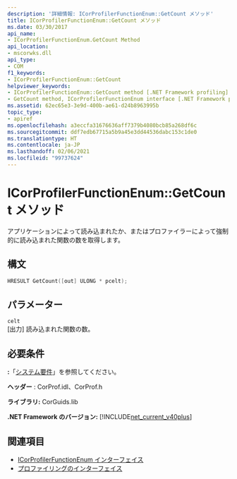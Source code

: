 ```yaml
---
description: '詳細情報: ICorProfilerFunctionEnum::GetCount メソッド'
title: ICorProfilerFunctionEnum::GetCount メソッド
ms.date: 03/30/2017
api_name:
- ICorProfilerFunctionEnum.GetCount Method
api_location:
- mscorwks.dll
api_type:
- COM
f1_keywords:
- ICorProfilerFunctionEnum::GetCount
helpviewer_keywords:
- ICorProfilerFunctionEnum::GetCount method [.NET Framework profiling]
- GetCount method, ICorProfilerFunctionEnum interface [.NET Framework profiling]
ms.assetid: 62ec65e3-3e9d-400b-ae61-d24b8963995b
topic_type:
- apiref
ms.openlocfilehash: a3eccfa31676636aff7379b4080bcb85a268df6c
ms.sourcegitcommit: ddf7edb67715a5b9a45e3dd44536dabc153c1de0
ms.translationtype: HT
ms.contentlocale: ja-JP
ms.lasthandoff: 02/06/2021
ms.locfileid: "99737624"
---
```

# <a name="icorprofilerfunctionenumgetcount-method"></a>ICorProfilerFunctionEnum::GetCount メソッド

アプリケーションによって読み込まれたか、またはプロファイラーによって強制的に読み込まれた関数の数を取得します。  
  
## <a name="syntax"></a>構文  
  
```cpp  
HRESULT GetCount([out] ULONG * pcelt);  
```  
  
## <a name="parameters"></a>パラメーター  

 `celt`  
 [出力] 読み込まれた関数の数。  
  
## <a name="requirements"></a>必要条件  

 **:**「[システム要件](../../get-started/system-requirements.md)」を参照してください。  
  
 **ヘッダー** : CorProf.idl、CorProf.h  
  
 **ライブラリ:** CorGuids.lib  
  
 **.NET Framework のバージョン:** [!INCLUDE[net_current_v40plus](../../../../includes/net-current-v40plus-md.md)]  
  
## <a name="see-also"></a>関連項目

- [ICorProfilerFunctionEnum インターフェイス](icorprofilerfunctionenum-interface.md)
- [プロファイリングのインターフェイス](profiling-interfaces.md)
